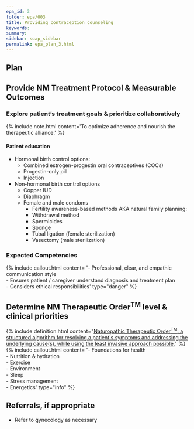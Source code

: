 ```yaml
---
epa_id: 3
folder: epa/003
title: Providing contraception counseling
keywords: 
summary: 
sidebar: soap_sidebar
permalink: epa_plan_3.html
---
```


## Plan
## Provide NM Treatment Protocol & Measurable Outcomes

### Explore patient‘s treatment goals & prioritize collaboratively
{% include note.html content='To optimize adherence and nourish the therapeutic alliance.' %}
#### Patient education
- Hormonal birth control options:
  - Combined estrogen-progestin oral contraceptives (COCs)
  - Progestin-only pill 
  - Injection
- Non-hormonal birth control options
  - Copper IUD
  - Diaphragm
  - Female and male condoms
    - Fertility awareness-based methods AKA natural family planning:
    - Withdrawal method
    - Spermicides
    - Sponge
    - Tubal ligation (female sterilization)
    - Vasectomy (male sterilization)

### Expected Competencies
{% include callout.html content= '- Professional, clear, and empathic communication style<br>- Ensures patient / caregiver understand diagnosis and treatment plan<br>- Considers ethical responsibilities' type="danger" %}

## Determine NM Therapeutic Order<sup>TM</sup> level & clinical priorities
{% include definition.html content="[Naturopathic Therapeutic Order<sup>TM</sup>: a structured algorithm for resolving a patient's symptoms and addressing the underlying cause(s), while using the least invasive approach possible.](https://fnminstitute.org/therapeutic-order/)" %}
{% include callout.html content= '- Foundations for health<br>- Nutrition & hydration<br>- Exercise<br>- Environment<br>- Sleep<br>- Stress management<br>- Energetics' type="info" %}

## Referrals, if appropriate
- Refer to gynecology as necessary
